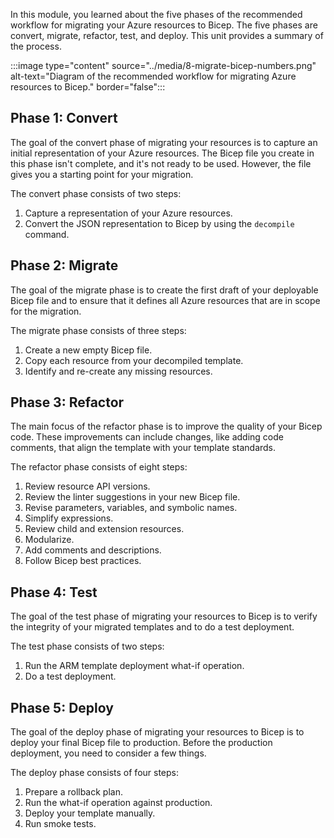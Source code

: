 In this module, you learned about the five phases of the recommended workflow for migrating your Azure resources to Bicep. The five phases are convert, migrate, refactor, test, and deploy. This unit provides a summary of the process.

:::image type="content" source="../media/8-migrate-bicep-numbers.png" alt-text="Diagram of the recommended workflow for migrating Azure resources to Bicep." border="false":::

## Phase 1: Convert

The goal of the convert phase of migrating your resources is to capture an initial representation of your Azure resources. The Bicep file you create in this phase isn't complete, and it's not ready to be used. However, the file gives you a starting point for your migration.

The convert phase consists of two steps:

1. Capture a representation of your Azure resources.
1. Convert the JSON representation to Bicep by using the `decompile` command.

## Phase 2: Migrate

The goal of the migrate phase is to create the first draft of your deployable Bicep file and to ensure that it defines all Azure resources that are in scope for the migration.

The migrate phase consists of three steps:

1. Create a new empty Bicep file.
1. Copy each resource from your decompiled template.
1. Identify and re-create any missing resources.

## Phase 3: Refactor

The main focus of the refactor phase is to improve the quality of your Bicep code. These improvements can include changes, like adding code comments, that align the template with your template standards.

The refactor phase consists of eight steps:

1. Review resource API versions.
1. Review the linter suggestions in your new Bicep file.
1. Revise parameters, variables, and symbolic names.
1. Simplify expressions.
1. Review child and extension resources.
1. Modularize.
1. Add comments and descriptions.
1. Follow Bicep best practices.

## Phase 4: Test

The goal of the test phase of migrating your resources to Bicep is to verify the integrity of your migrated templates and to do a test deployment.

The test phase consists of two steps:

1. Run the ARM template deployment what-if operation.
1. Do a test deployment.

## Phase 5: Deploy

The goal of the deploy phase of migrating your resources to Bicep is to deploy your final Bicep file to production. Before the production deployment, you need to consider a few things.

The deploy phase consists of four steps:

1. Prepare a rollback plan.
1. Run the what-if operation against production.
1. Deploy your template manually.
1. Run smoke tests.
